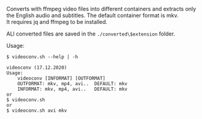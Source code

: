 Converts with ffmpeg video files into different containers and extracts only the English audio and subtitles. The default container format is mkv.  
It requires jq and ffmpeg to be installed.

ALl converted files are saved in the `./converted\$extension` folder.

Usage:

```
$ videoconv.sh --help | -h

videoconv (17.12.2020)
Usage:
	videoconv [INFORMAT] [OUTFORMAT]
	OUTFORMAT: mkv, mp4, avi..	DEFAULT: mkv
	INFORMAT: mkv, mp4, avi..	DEFAULT: mkv
or
$ videoconv.sh
or
$ videoconv.sh avi mkv
```
